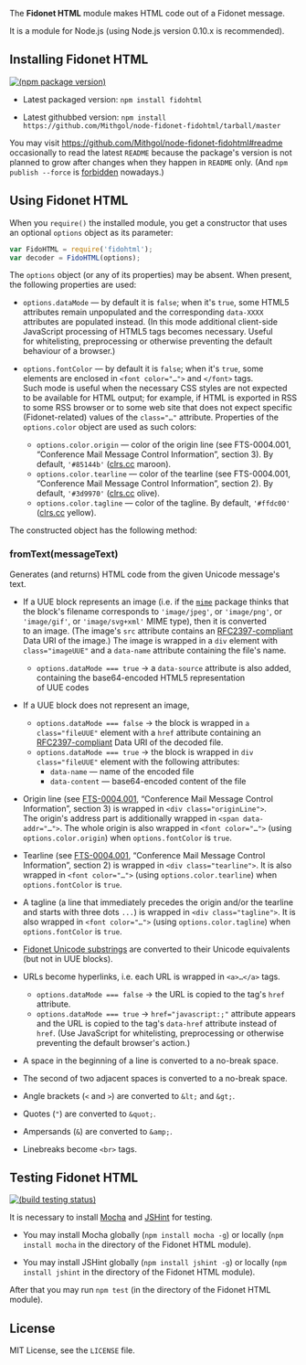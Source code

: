 The **Fidonet HTML** module makes HTML code out of a Fidonet message.

It is a module for Node.js (using Node.js version 0.10.x is recommended).

## Installing Fidonet HTML

[![(npm package version)](https://nodei.co/npm/fidohtml.png?downloads=true&downloadRank=true)](https://npmjs.org/package/fidohtml)

* Latest packaged version: `npm install fidohtml`

* Latest githubbed version: `npm install https://github.com/Mithgol/node-fidonet-fidohtml/tarball/master`

You may visit https://github.com/Mithgol/node-fidonet-fidohtml#readme occasionally to read the latest `README` because the package's version is not planned to grow after changes when they happen in `README` only. (And `npm publish --force` is [forbidden](http://blog.npmjs.org/post/77758351673/no-more-npm-publish-f) nowadays.)

## Using Fidonet HTML

When you `require()` the installed module, you get a constructor that uses an optional `options` object as its parameter:

```js
var FidoHTML = require('fidohtml');
var decoder = FidoHTML(options);
```

The `options` object (or any of its properties) may be absent. When present, the following properties are used:

* `options.dataMode` — by default it is `false`; when it's `true`, some HTML5 attributes remain unpopulated and the corresponding `data-XXXX` attributes are populated instead. (In this mode additional client-side JavaScript processing of HTML5 tags becomes necessary. Useful for whitelisting, preprocessing or otherwise preventing the default behaviour of a browser.)

* `options.fontColor` — by default it is `false`; when it's `true`, some elements are enclosed in `<font color="…">` and `</font>` tags. Such mode is useful when the necessary CSS styles are not expected to be available for HTML output; for example, if HTML is exported in RSS to some RSS browser or to some web site that does not expect specific (Fidonet-related) values of the `class="…"` attribute. Properties of the `options.color` object are used as such colors:
   * `options.color.origin` — color of the origin line (see FTS-0004.001, “Conference Mail Message Control Information”, section 3). By default, `'#85144b'` ([clrs.cc](http://clrs.cc/) maroon).
   * `options.color.tearline` — color of the tearline (see FTS-0004.001, “Conference Mail Message Control Information”, section 2). By default, `'#3d9970'` ([clrs.cc](http://clrs.cc/) olive).
   * `options.color.tagline` — color of the tagline. By default, `'#ffdc00'` ([clrs.cc](http://clrs.cc/) yellow).

The constructed object has the following method:

### fromText(messageText)

Generates (and returns) HTML code from the given Unicode message's text.

* If a UUE block represents an image (i.e. if the [`mime`](https://www.npmjs.org/package/mime) package thinks that the block's filename corresponds to `'image/jpeg'`, or `'image/png'`, or `'image/gif'`, or `'image/svg+xml'` MIME type), then it is converted to an image. (The image's `src` attribute contains an [RFC2397-compliant](http://tools.ietf.org/html/rfc2397) Data URI of the image.) The image is wrapped in a `div` element with `class="imageUUE"` and a `data-name` attribute containing the file's name.
   * `options.dataMode === true` → a `data-source` attribute is also added, containing the base64-encoded HTML5 representation of UUE codes

* If a UUE block does not represent an image,
   * `options.dataMode === false` → the block is wrapped in `a class="fileUUE"` element with a `href` attribute containing an [RFC2397-compliant](http://tools.ietf.org/html/rfc2397) Data URI of the decoded file.
   * `options.dataMode === true` → the block is wrapped in `div class="fileUUE"` element with the following attributes:
      * `data-name` — name of the encoded file
      * `data-content` — base64-encoded content of the file

* Origin line (see [FTS-0004.001](http://ftsc.org/docs/fts-0004.001), “Conference Mail Message Control Information”, section 3) is wrapped in `<div class="originLine">`. The origin's address part is additionally wrapped in `<span data-addr="…">`. The whole origin is also wrapped in `<font color="…">` (using `options.color.origin`) when `options.fontColor` is `true`.

* Tearline (see [FTS-0004.001](http://ftsc.org/docs/fts-0004.001), “Conference Mail Message Control Information”, section 2) is wrapped in `<div class="tearline">`. It is also wrapped in `<font color="…">` (using `options.color.tearline`) when `options.fontColor` is `true`.

* A tagline (a line that immediately precedes the origin and/or the tearline and starts with three dots `...`) is wrapped in `<div class="tagline">`. It is also wrapped in `<font color="…">` (using `options.color.tagline`) when `options.fontColor` is `true`.

* [Fidonet Unicode substrings](https://github.com/Mithgol/fiunis) are converted to their Unicode equivalents (but not in UUE blocks).

* URLs become hyperlinks, i.e. each URL is wrapped in `<a>…</a>` tags.
   * `options.dataMode === false` → the URL is copied to the tag's `href` attribute.
   * `options.dataMode === true` → `href="javascript:;"` attribute appears and the URL is copied to the tag's `data-href` attribute instead of `href`. (Use JavaScript for whitelisting, preprocessing or otherwise preventing the default browser's action.)

* A space in the beginning of a line is converted to a no-break space.

* The second of two adjacent spaces is converted to a no-break space.

* Angle brackets (`<` and `>`) are converted to `&lt;` and `&gt;`.

* Quotes (`"`) are converted to `&quot;`.

* Ampersands (`&`) are converted to `&amp;`.

* Linebreaks become `<br>` tags.

## Testing Fidonet HTML

[![(build testing status)](https://travis-ci.org/Mithgol/node-fidonet-fidohtml.svg?branch=master)](https://travis-ci.org/Mithgol/node-fidonet-fidohtml)

It is necessary to install [Mocha](http://visionmedia.github.io/mocha/) and [JSHint](http://jshint.com/) for testing.

* You may install Mocha globally (`npm install mocha -g`) or locally (`npm install mocha` in the directory of the Fidonet HTML module).

* You may install JSHint globally (`npm install jshint -g`) or locally (`npm install jshint` in the directory of the Fidonet HTML module).

After that you may run `npm test` (in the directory of the Fidonet HTML module).

## License

MIT License, see the `LICENSE` file.
